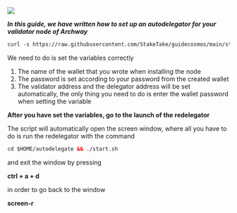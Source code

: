 ![](https://i.yapx.ru/RTuEU.jpg)

___In this guide, we have written how to set up an autodelegator for your validator node of Archway___

```html
curl -s https://raw.githubusercontent.com/StakeTake/guidecosmos/main/stafihub/stafihub-public-testnet-2/autodelegator/autodelegator > autodelegator.sh && chmod +x autodelegator.sh && ./autodelegator.sh
```

We need to do is set the variables correctly

1. The name of the wallet that you wrote when installing the node
2. The password is set according to your password from the created wallet
3. The validator address and the delegator address will be set automatically, the only thing you need to do is enter the wallet password when setting the variable

**After you have set the variables, go to the launch of the redelegator**

The script will automatically open the screen window, where all you have to do is run the redelegator with the command
```html
cd $HOME/autodelegate && ./start.sh
```
and exit the window by pressing

__ctrl + a + d__

in order to go back to the window

__screen-r__
